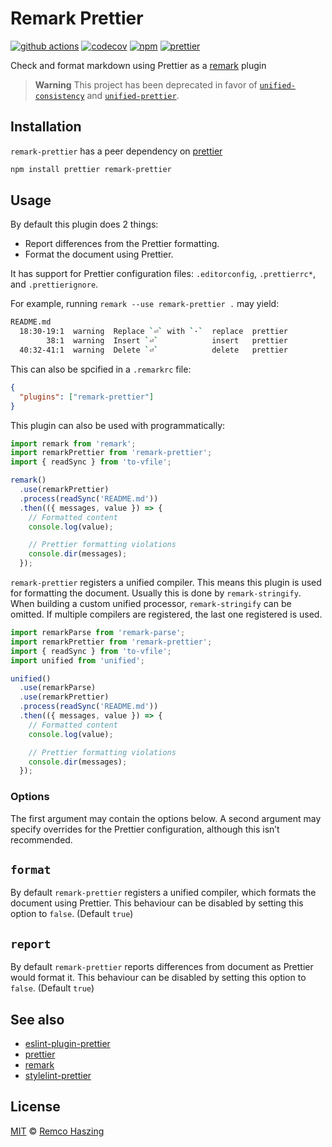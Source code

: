# Remark Prettier

[![github actions](https://github.com/remcohaszing/remark-prettier/actions/workflows/ci.yml/badge.svg)](https://github.com/remcohaszing/remark-prettier/actions/workflows/ci.yml)
[![codecov](https://codecov.io/gh/remcohaszing/remark-prettier/branch/master/graph/badge.svg)](https://codecov.io/gh/remcohaszing/remark-prettier)
[![npm](https://img.shields.io/npm/v/remark-prettier)](https://www.npmjs.com/package/remark-prettier)
[![prettier](https://img.shields.io/badge/code_style-prettier-ff69b4.svg)](https://prettier.io)

Check and format markdown using Prettier as a [remark](https://github.com/remarkjs/remark) plugin

> **Warning** This project has been deprecated in favor of
> [`unified-consistency`](https://github.com/remcohaszing/unified-consistency) and
> [`unified-prettier`](https://github.com/remcohaszing/unified-prettier).

## Installation

`remark-prettier` has a peer dependency on [prettier](https://prettier.io)

```sh
npm install prettier remark-prettier
```

## Usage

By default this plugin does 2 things:

- Report differences from the Prettier formatting.
- Format the document using Prettier.

It has support for Prettier configuration files: `.editorconfig`, `.prettierrc*`, and
`.prettierignore`.

For example, running `remark --use remark-prettier .` may yield:

```sh
README.md
  18:30-19:1  warning  Replace `⏎` with `·`  replace  prettier
        38:1  warning  Insert `⏎`            insert   prettier
  40:32-41:1  warning  Delete `⏎`            delete   prettier
```

This can also be spcified in a `.remarkrc` file:

```json
{
  "plugins": ["remark-prettier"]
}
```

This plugin can also be used with programmatically:

```js
import remark from 'remark';
import remarkPrettier from 'remark-prettier';
import { readSync } from 'to-vfile';

remark()
  .use(remarkPrettier)
  .process(readSync('README.md'))
  .then(({ messages, value }) => {
    // Formatted content
    console.log(value);

    // Prettier formatting violations
    console.dir(messages);
  });
```

`remark-prettier` registers a unified compiler. This means this plugin is used for formatting the
document. Usually this is done by `remark-stringify`. When building a custom unified processor,
`remark-stringify` can be omitted. If multiple compilers are registered, the last one registered is
used.

```js
import remarkParse from 'remark-parse';
import remarkPrettier from 'remark-prettier';
import { readSync } from 'to-vfile';
import unified from 'unified';

unified()
  .use(remarkParse)
  .use(remarkPrettier)
  .process(readSync('README.md'))
  .then(({ messages, value }) => {
    // Formatted content
    console.log(value);

    // Prettier formatting violations
    console.dir(messages);
  });
```

### Options

The first argument may contain the options below. A second argument may specify overrides for the
Prettier configuration, although this isn’t recommended.

## `format`

By default `remark-prettier` registers a unified compiler, which formats the document using
Prettier. This behaviour can be disabled by setting this option to `false`. (Default `true`)

## `report`

By default `remark-prettier` reports differences from document as Prettier would format it. This
behaviour can be disabled by setting this option to `false`. (Default `true`)

## See also

- [eslint-plugin-prettier](https://github.com/prettier/eslint-plugin-prettier)
- [prettier](https://prettier.io)
- [remark](https://github.com/remarkjs/remark)
- [stylelint-prettier](https://github.com/prettier/stylelint-prettier)

## License

[MIT](LICENSE.md) © [Remco Haszing](https://github.com/remcohaszing)
